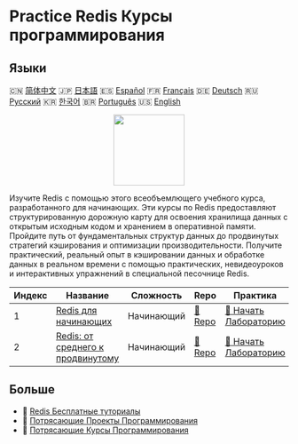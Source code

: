 # Practice Redis Курсы программирования

## Языки

🇨🇳 [简体中文](README_zh.md) 🇯🇵 [日本語](README_ja.md) 🇪🇸 [Español](README_es.md) 🇫🇷 [Français](README_fr.md) 🇩🇪 [Deutsch](README_de.md) 🇷🇺 [Русский](README_ru.md) 🇰🇷 [한국어](README_ko.md) 🇧🇷 [Português](README_pt.md) 🇺🇸 [English](README.md) 

<div align="center">
<img width="128px" src="https://file.labex.io/path/4MMYfz8sH7hJ.png">
</div>

Изучите Redis с помощью этого всеобъемлющего учебного курса, разработанного для начинающих. Эти курсы по Redis предоставляют структурированную дорожную карту для освоения хранилища данных с открытым исходным кодом и хранением в оперативной памяти. Пройдите путь от фундаментальных структур данных до продвинутых стратегий кэширования и оптимизации производительности. Получите практический, реальный опыт в кэшировании данных и обработке данных в реальном времени с помощью практических, невидеоуроков и интерактивных упражнений в специальной песочнице Redis.

|   Индекс | Название                                                                                        | Сложность   | Repo                                                                    | Практика                                                                            |
|----------|-------------------------------------------------------------------------------------------------|-------------|-------------------------------------------------------------------------|-------------------------------------------------------------------------------------|
|        1 | [Redis для начинающих](https://labex.io/ru/courses/redis-for-beginners)                         | Начинающий  | [🔗 Repo](https://github.com/labex-labs/redis-for-beginners)            | [🚀 Начать Лабораторию](https://labex.io/ru/courses/redis-for-beginners)            |
|        2 | [Redis: от среднего к продвинутому](https://labex.io/ru/courses/redis-intermediate-to-advanced) | Начинающий  | [🔗 Repo](https://github.com/labex-labs/redis-intermediate-to-advanced) | [🚀 Начать Лабораторию](https://labex.io/ru/courses/redis-intermediate-to-advanced) |

## Больше

- 🔗 [Redis Бесплатные туториалы](https://github.com/labex-labs/redis-free-tutorials)
- 🔗 [Потрясающие Проекты Программирования](https://github.com/labex-labs/awesome-programming-projects)
- 🔗 [Потрясающие Курсы Программирования](https://github.com/labex-labs/awesome-programming-courses)

